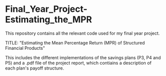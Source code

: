# Final_Year_Project-Estimating_the_MPR
This repository contains all the relevant code used for my final year project.

TITLE: "Estimating the Mean Percentage Return (MPR) of Structured Financial Products"

This includes the different implementations of the savings plans (P3, P4 and P5) and a .pdf file of the project report, which contiains a description of each plan's payoff structure.

